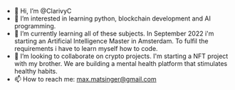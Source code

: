 - 👋 Hi, I’m @ClarivyC
- 👀 I’m interested in learning python, blockchain development and AI programming.
- 🌱 I’m currently learning all of these subjects. In September 2022 i'm starting an Artificial Intelligence Master in Amsterdam. 
To fulfil the requirements i have to learn myself how to code.
- 💞️ I’m looking to collaborate on crypto projects. I'm starting a NFT project with my brother. We are building a mental health platform that stimulates healthy habits.
- 📫 How to reach me: max.matsinger@gmail.com
